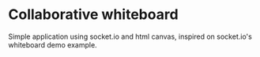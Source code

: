 # Collaborative whiteboard

Simple application using socket.io and html canvas, inspired on socket.io's whiteboard demo example.